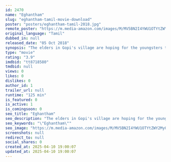 ```yaml
---
id: 2470
name: "Eghantham"
slug: "eghantham-tamil-movie-download"
poster: "posters/eghantham-tamil-2018.jpg"
remote_poster: "https://m.media-amazon.com/images/M/MV5BN2I4YWU1OTYtZWY2My00ZTVlLThiYmEtM2IxNzM1ZjY1MTI5XkEyXkFqcGdeQXVyODg2MjQxMDM@._V1_SX300.jpg"
original_language: "Tamil"
dubbed_in: null
released_date: "05 Oct 2018"
synopsis: "The elders in Gopi's village are hoping for the youngsters to carry forward their traditions and cultures. So Gopi returns from the city to marry the village damsel, Thamarai."
type: "movie"
rating: "3.9"
imdbid: "tt8718580"
tmdbid: null
views: 0
likes: 0
dislikes: 0
author_id: 1
trailer_url: null
runtime: "125 min"
is_featured: 0
is_active: 1
is_comingsoon: 0
seo_title: "Eghantham"
seo_description: "The elders in Gopi's village are hoping for the youngsters to carry forward their traditions and cultures. So Gopi returns from the city to marry the village damsel, Thamarai."
seo_keywords: "\"Eghantham\""
seo_image: "https://m.media-amazon.com/images/M/MV5BN2I4YWU1OTYtZWY2My00ZTVlLThiYmEtM2IxNzM1ZjY1MTI5XkEyXkFqcGdeQXVyODg2MjQxMDM@._V1_SX300.jpg"
screenshots: null
redirect_to: null
social_shares: 0
created_at: 2025-04-10 19:00:07
updated_at: 2025-04-10 19:00:07
---
```


